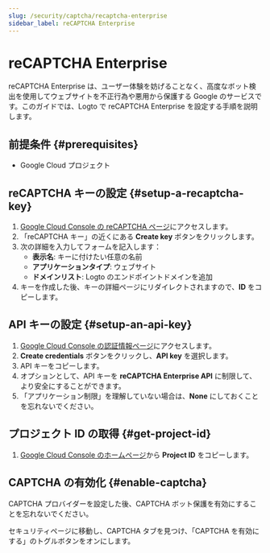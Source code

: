 ```yaml
---
slug: /security/captcha/recaptcha-enterprise
sidebar_label: reCAPTCHA Enterprise
---
```


# reCAPTCHA Enterprise

reCAPTCHA Enterprise は、ユーザー体験を妨げることなく、高度なボット検出を使用してウェブサイトを不正行為や悪用から保護する Google のサービスです。このガイドでは、Logto で reCAPTCHA Enterprise を設定する手順を説明します。

## 前提条件 {#prerequisites}

- Google Cloud プロジェクト

## reCAPTCHA キーの設定 {#setup-a-recaptcha-key}

1. [Google Cloud Console の reCAPTCHA ページ](https://console.cloud.google.com/security/recaptcha)にアクセスします。
2. 「reCAPTCHA キー」の近くにある **Create key** ボタンをクリックします。
3. 次の詳細を入力してフォームを記入します：
   - **表示名**: キーに付けたい任意の名前
   - **アプリケーションタイプ**: ウェブサイト
   - **ドメインリスト**: Logto のエンドポイントドメインを追加
4. キーを作成した後、キーの詳細ページにリダイレクトされますので、**ID** をコピーします。

## API キーの設定 {#setup-an-api-key}

1. [Google Cloud Console の認証情報ページ](https://console.cloud.google.com/apis/credentials)にアクセスします。
2. **Create credentials** ボタンをクリックし、**API key** を選択します。
3. API キーをコピーします。
4. オプションとして、API キーを **reCAPTCHA Enterprise API** に制限して、より安全にすることができます。
5. 「アプリケーション制限」を理解していない場合は、**None** にしておくことを忘れないでください。

## プロジェクト ID の取得 {#get-project-id}

1. [Google Cloud Console のホームページ](https://console.cloud.google.com/welcome)から **Project ID** をコピーします。

## CAPTCHA の有効化 {#enable-captcha}

CAPTCHA プロバイダーを設定した後、CAPTCHA ボット保護を有効にすることを忘れないでください。

セキュリティページに移動し、CAPTCHA タブを見つけ、「CAPTCHA を有効にする」のトグルボタンをオンにします。
